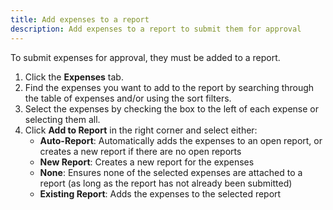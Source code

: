 ```yaml
---
title: Add expenses to a report
description: Add expenses to a report to submit them for approval
---
```

<div id="expensify-classic" markdown="1">

To submit expenses for approval, they must be added to a report. 

1. Click the **Expenses** tab.
2. Find the expenses you want to add to the report by searching through the table of expenses and/or using the sort filters. 
3. Select the expenses by checking the box to the left of each expense or selecting them all. 
4. Click **Add to Report** in the right corner and select either: 
   - **Auto-Report**: Automatically adds the expenses to an open report, or creates a new report if there are no open reports
   - **New Report**: Creates a new report for the expenses 
   - **None**: Ensures none of the selected expenses are attached to a report (as long as the report has not already been submitted)
   - **Existing Report**: Adds the expenses to the selected report 

</div>

